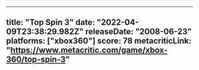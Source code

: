 
---
title: "Top Spin 3"
date: "2022-04-09T23:38:29.982Z"
releaseDate: "2008-06-23"
platforms: ["xbox360"]
score: 78
metacriticLink: "https://www.metacritic.com/game/xbox-360/top-spin-3"
---
